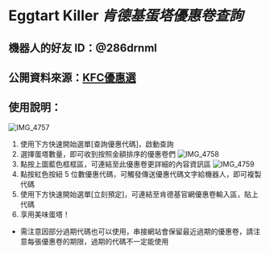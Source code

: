 # Eggtart Killer *肯德基蛋塔優惠卷查詢*

## 機器⼈的好友 ID：@286drnml

## 公開資料來源：[KFC優惠選](https://kfc.izo.tw/#google_vignette)

## 使用說明：
![IMG_4757](https://github.com/haku19602/linebot_eggtartkiller/assets/145089039/2f88a02f-56b8-47db-afc8-17188c5f4b19)
1. 使用下方快速開始選單[查詢優惠代碼]，啟動查詢
2. 選擇蛋塔數量，即可收到按照金額排序的優惠卷們
![IMG_4758](https://github.com/haku19602/linebot_eggtartkiller/assets/145089039/5eaa9b6c-9d59-4627-8bd8-48949a350934)
3. 點按上圖藍色框框區，可連結至此優惠卷更詳細的內容資訊區
![IMG_4759](https://github.com/haku19602/linebot_eggtartkiller/assets/145089039/8cc3de0a-4803-4f3d-af0b-fda2279cc005)
4. 點按紅色按紐 5 位數優惠代碼，可觸發傳送優惠代碼文字給機器人，即可複製代碼
5. 使用下方快速開始選單[立刻預定]，可連結至肯德基官網優惠卷輸入區，貼上代碼
6. 享用美味蛋塔！

 * 需注意因部分過期代碼也可以使用，串接網站會保留最近過期的優惠卷，請注意每張優惠卷的期限，過期的代碼不一定能使用
